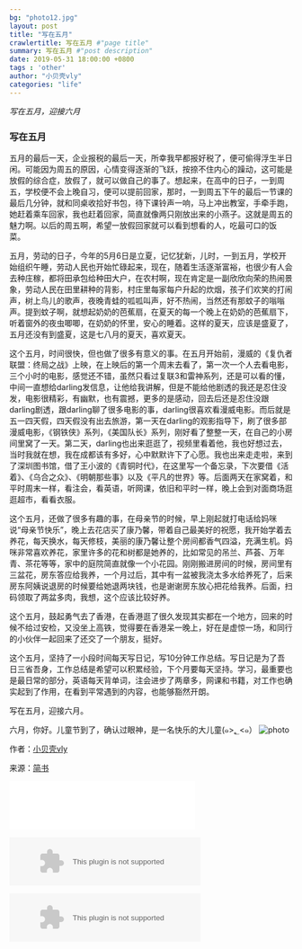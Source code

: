 ```yaml
---
bg: "photo12.jpg"
layout: post
title: "写在五月"
crawlertitle: 写在五月 #"page title"
summary: 写在五月 #"post description"
date: 2019-05-31 18:00:00 +0800
tags : 'other'
author: "小贝壳vly"
categories: "life"
---
```




*写在五月，迎接六月*

### 写在五月


五月的最后一天，企业报税的最后一天，所幸我早都报好税了，便可偷得浮生半日闲。可能因为周五的原因，心情变得逐渐的飞跃，按捺不住内心的躁动，这可能是放假的综合症，放假了，就可以做自己的事了。想起来，在高中的日子，一到周五，学校便不会上晚自习，便可以提前回家，那时，一到周五下午的最后一节课的最后几分钟，就和同桌收拾好书包，待下课铃声一响，马上冲出教室，手牵手跑，她赶着乘车回家，我也赶着回家，简直就像两只刚放出来的小燕子。这就是周五的魅力啊。以后的周五啊，希望一放假回家就可以看到想看的人，吃最可口的饭菜。    

五月，劳动的日子，今年的5月6日是立夏，记忆犹新，儿时，一到五月，学校开始组织午睡，劳动人民也开始忙碌起来，现在，随着生活逐渐富裕，也很少有人会去种庄稼，都将田承包给种田大户，在农村啊，现在肯定是一副欣欣向荣的热闹景象，劳动人民在田里耕种的背影，村庄里每家每户升起的炊烟，孩子们欢笑的打闹声，树上鸟儿的歌声，夜晚青蛙的呱呱叫声，好不热闹，当然还有那蚊子的嗡嗡声。提到蚊子啊，就想起奶奶的芭蕉扇，在夏天的每一个晚上在奶奶的芭蕉扇下，听着窗外的夜虫唧唧，在奶奶的怀里，安心的睡着。这样的夏天，应该是盛夏了，五月还没有到盛夏，这是七八月的夏天，喜欢夏天。     

这个五月，时间很快，但也做了很多有意义的事。在五月开始前，漫威的《复仇者联盟：终局之战》上映，在上映后的第一个周末去看了，第一次一个人去看电影，三个小时的电影，感觉还不错，虽然只看过复联3和雷神系列，还是可以看的懂，中间一直想给darling发信息，让他给我讲解，但是不能给他剧透的我还是忍住没发，电影很精彩，有幽默，也有震撼，更多的是感动，回去后还是忍住没跟darling剧透，跟darling聊了很多电影的事，darling很喜欢看漫威电影。而后就是五一四天假，四天假没有出去旅游，第一天在darling的观影指导下，刷了很多部漫威电影，《钢铁侠》系列，《美国队长》系列，刚好看了整整一天，在自己的小房间里窝了一天。第二天，darling也出来逛逛了，视频里看着他，我也好想过去，当时我就在想，我在成都该有多好，心中默默许下了心愿。我也出来走走啦，来到了深圳图书馆，借了王小波的《青铜时代》，在这里写一个备忘录，下次要借《活着》、《乌合之众》、《明朝那些事》以及《平凡的世界》等。后面两天在家窝着，和平时周末一样，看注会，看英语，听网课，依旧和平时一样，晚上会到对面商场逛逛超市，看看衣服。

这个五月，还做了很多有趣的事，在母亲节的时候，早上刚起就打电话给妈咪说“母亲节快乐”，晚上去花店买了康乃馨，带着自己最美好的祝愿，我开始学着去养花，每天换水，每天修枝，美丽的康乃馨让整个房间都香气四溢，充满生机。妈咪非常喜欢养花，家里许多的花和树都是她养的，比如常见的吊兰、芦荟、万年青、茶花等等，家中的庭院简直就像一个小花园。刚刚搬进房间的时候，房间里有三盆花，房东答应给我养，一个月过后，其中有一盆被我浇太多水给养死了，后来房东阿姨说退房的时候要给她退两块钱，也是谢谢房东放心把花给我养。后面，扫码领取了两盆多肉，我想，这个应该比较好养。


这个五月，鼓起勇气去了香港，在香港逛了很久发现其实都在一个地方，回来的时候不给过安检，又没坐上高铁，觉得要在香港呆一晚上，好在是虚惊一场，和同行的小伙伴一起回来了还交了一个朋友，挺好。 


这个五月，坚持了一小段时间每天写日记，写10分钟工作总结。写日记是为了吾日三省吾身，工作总结是希望可以积累经验，下个月要每天坚持。学习，最重要也是最日常的部分，英语每天背单词，注会进步了两章多，网课和书籍，对工作也确实起到了作用，在看到平常遇到的内容，也能够豁然开朗。     

写在五月，迎接六月。     

六月，你好。儿童节到了，确认过眼神，是一名快乐的大儿童(๑>؂<๑）
![photo](https://i.loli.net/2019/06/01/5cf20044019e515646.jpg)

作者：[小贝壳vly](https://www.jianshu.com/u/6b3c98d9a715)

来源：[简书](https://www.jianshu.com/p/8b14ffbc458e)


<iframe frameborder="no" border="0" marginwidth="0" marginheight="0" width=330 height=86 src="//music.163.com/outchain/player?type=2&id=28695753&auto=1&height=66"></iframe>

<embed src="//music.163.com/style/swf/widget.swf?sid=28695753&type=2&auto=1&width=320&height=66" width="340" height="86"  allowNetworking="all"></embed>

<embed src="//music.163.com/style/swf/widget.swf?sid=28695753&type=2&auto=1&width=320&height=66" width="340" height="86"  allowNetworking="all"></embed>